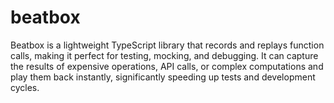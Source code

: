 # beatbox
 Beatbox is a lightweight TypeScript library that records and replays function calls, making it perfect for testing, mocking, and debugging. It can capture the results of expensive operations, API calls, or complex computations and play them back instantly, significantly speeding up tests and development cycles.
